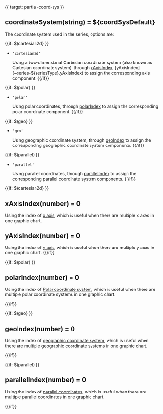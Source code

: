 {{ target: partial-coord-sys }}

## coordinateSystem(string) = ${coordSysDefault}

The coordinate system used in the series,  options are:

{{if: ${cartesian2d} }}

+ `'cartesian2d'`

    Using a two-dimensional Cartesian coordinate system (also known as Cartesian coordinate system), through [xAxisIndex](~series-${seriesType}.xAxisIndex), [yAxisIndex](~series-${seriesType}.yAxisIndex) to assign the corresponding axis component.
{{/if}}

{{if: ${polar} }}

+ `'polar'`

    Using polar coordinates, through [polarIndex](~series-${seriesType}.polarIndex) to assign the corresponding polar coordinate component.
{{/if}}

{{if: ${geo} }}

+ `'geo'`

    Using geographic coordinate system, through [geoIndex](~series-${seriesType}.geoIndex) to assign the corresponding geographic coordinate system components.
{{/if}}

{{if: ${parallel} }}

+ `'parallel'`

    Using parallel coordinates, through [parallelIndex](~series-${seriesType}.parallelIndex) to assign the corresponding parallel coordinate system components.
{{/if}}


{{if: ${cartesian2d} }}
## xAxisIndex(number) = 0

Using the index of  [x axis](~xAxis), which is  useful when there are multiple x axes in one graphic chart.

## yAxisIndex(number) = 0

Using the index of [y axis](~yAxis), which is  useful when there are multiple y axes in one graphic chart.
{{/if}}



{{if: ${polar} }}
## polarIndex(number) = 0

Using the index of [Polar coordinate system](~polar), which is  useful when there are multiple polar coordinate systems in one graphic chart.

{{/if}}



{{if: ${geo} }}
## geoIndex(number) = 0

Using the index of [geographic coordinate system](~geo), which is  useful when there are multiple geographic coordinate systems in one graphic chart.

{{/if}}



{{if: ${parallel} }}
## parallelIndex(number) = 0

Using the index of [parallel coordinates](~parallel), which is  useful when there are multiple parallel coordinates in one graphic chart.

{{/if}}